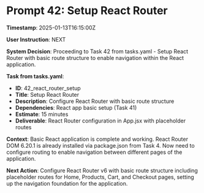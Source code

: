 # Prompt 42: Setup React Router

**Timestamp**: 2025-01-13T16:15:00Z

**User Instruction**: NEXT

**System Decision**: Proceeding to Task 42 from tasks.yaml - Setup React Router with basic route structure to enable navigation within the React application.

**Task from tasks.yaml**:
- **ID**: 42_react_router_setup  
- **Title**: Setup React Router
- **Description**: Configure React Router with basic route structure
- **Dependencies**: React app basic setup (Task 41)
- **Estimate**: 15 minutes
- **Deliverable**: React Router configuration in App.jsx with placeholder routes

**Context**: Basic React application is complete and working. React Router DOM 6.20.1 is already installed via package.json from Task 4. Now need to configure routing to enable navigation between different pages of the application.

**Next Action**: Configure React Router v6 with basic route structure including placeholder routes for Home, Products, Cart, and Checkout pages, setting up the navigation foundation for the application.